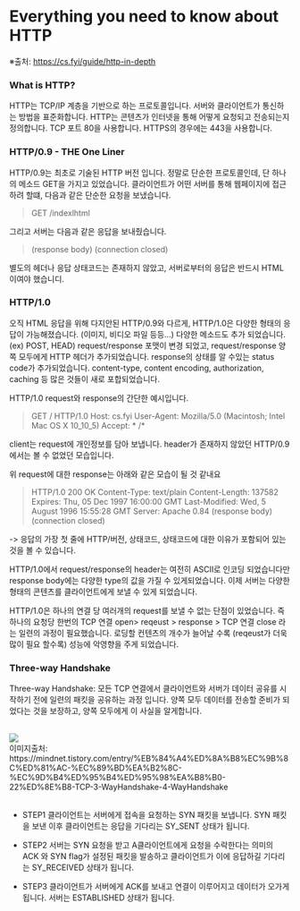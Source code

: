 Everything you need to know about HTTP
===
※출처: https://cs.fyi/guide/http-in-depth




### What is HTTP?

HTTP는 TCP/IP 계층을 기반으로 하는 프로토콜입니다. 서버와 클라이언트가 통신하는 방법을 표준화합니다. HTTP는 콘텐츠가 인터넷을 통해 어떻게 요청되고 전송되는지 정의합니다. TCP 포트 80을 사용합니다. HTTPS의 경우에는 443을 사용합니다.


### HTTP/0.9 - THE One Liner

HTTP/0.9는 최초로 기술된 HTTP 버전 입니다. 정말로 단순한 프로토콜인데, 단 하나의 메소드 GET을 가지고 있었습니다. 클라이언트가 어떤 서버를 통해 웹페이지에 접근하려 할떄, 다음과 같은 단순한 요청을 보냈습니다.

> GET /indexlhtml

그리고 서버는 다음과 같은 응답을 보내줬습니다.

> (response body)
(connection closed)

별도의 헤더나 응답 상태코드는 존재하지 않았고, 서버로부터의 응답은 반드시 HTML 이여야 했습니디.


### HTTP/1.0

오직 HTML 응답을 위해 다지안된 HTTP/0.9와 다르게, HTTP/1.0은 다양한 형태의 응답이 가능해졌습니다. (이미지, 비디오 파일 등등...) 다양한 메소드도 추가 되었습니다. (ex) POST, HEAD) request/response 포맷이 변경 되었고, request/response 양쪽 모두에게 HTTP 헤더가 추가되었습니다. response의 상태를 알 수있는 status code가 추가되었습니다. content-type, content encoding, authorization, caching 등 많은 것들이 새로 포합되었습니다.

HTTP/1.0 request와 response의 간단한 예시입니다.

> GET / HTTP/1.0
Host: cs.fyi
User-Agent: Mozilla/5.0 (Macintosh; Intel Mac OS X 10_10_5)
Accept: * /*

client는 request에 개인정보를 담아 보냅니다. header가 존재하지 않았던 HTTP/0.9에서는 볼 수 없었던 모습입니다.

위 request에 대한 response는 아래와 같은 모습이 될 것 같내요

>HTTP/1.0 200 OK
Content-Type: text/plain
Content-Length: 137582
Expires: Thu, 05 Dec 1997 16:00:00 GMT
Last-Modified: Wed, 5 August 1996 15:55:28 GMT
Server: Apache 0.84
(response body)
(connection closed)

-> 응답의 가장 첫 줄에 HTTP/버전, 상태코드, 상태코드에 대한 이유가 포함되어 있는 것을 볼 수 있습니다.

HTTP/1.0에서 request/response의 header는 여전히 ASCII로 인코딩 되었습니다만 response body에는 다양한 type의 값을 가질 수 있게되었습니다. 이제 서버는 다양한 형태의 콘텐츠를 클라이언트에게 보낼 수 있게 되었습니다.

HTTP/1.0은 하나의 연결 당 여러개의 request를 보낼 수 없는 단점이 있었습니다. 즉 하나의 요청당 한번의 TCP 연결 open> reqeust > response > TCP 연결 close 라는 일련의 과정이 필요했습니다. 로딩할 컨텐츠의 개수가 늘어날 수록 (reqeust가 더욱 많이 필요 할수록) 성능에 악영향을 주게 되었습니다.

### Three-way Handshake

Three-way Handshake: 모든 TCP 연결에서 클라이언트와 서버가 데이터 공유를 시작하기 전에 일련의 패킷을 공유하는 과정 입니다. 양쪽 모두 데이터를 전송할 준비가 되었다는 것을 보장하고, 양쪽 모두에게 이 사실을 알게합니다.

<br />
<img src="https://t1.daumcdn.net/cfile/tistory/225A964D52F1BB6917" />
<br />
이미지출처: https://mindnet.tistory.com/entry/%EB%84%A4%ED%8A%B8%EC%9B%8C%ED%81%AC-%EC%89%BD%EA%B2%8C-%EC%9D%B4%ED%95%B4%ED%95%98%EA%B8%B0-22%ED%8E%B8-TCP-3-WayHandshake-4-WayHandshake
<br />
<br />

* STEP1
클라이언트는 서버에게 접속을 요청하는 SYN 패킷을 보냅니다. SYN 패킷을 보낸 이후 클라이언트는 응답을 기다리는 SY_SENT 상태가 됩니다.

* STEP2
서버는 SYN 요청을 받고 A클라이언트에게 요청을 수락한다는 의미의 ACK 와 SYN flag가 설정된 패킷을 발송하고 클라이언트가 이에 응답하길 기다리는 SY_RECEIVED 상태가 됩니다.

* STEP3
클라이언트가 서버에게 ACK를 보내고 연결이 이루어지고 데이터가 오가게 됩니다. 서버는 ESTABLISHED 상태가 됩니다.

